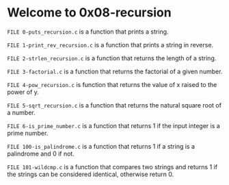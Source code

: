 # Welcome to 0x08-recursion

`FILE 0-puts_recursion.c` is a function that prints a string.

`FILE 1-print_rev_recursion.c` is a function that prints a string in reverse.

`FILE 2-strlen_recursion.c` is a function that returns the length of a string.

`FILE 3-factorial.c` is a function that returns the factorial of a given number.

`FILE 4-pow_recursion.c` is function that returns the value of x raised to the power of y.

`FILE 5-sqrt_recursion.c` is a function that returns the natural square root of a number.

`FILE 6-is_prime_number.c` is a function that returns 1 if the input integer is a prime number.

`FILE 100-is_palindrome.c` is a function that returns 1 if a string is a palindrome and 0 if not.

`FILE 101-wildcmp.c` is a function that compares two strings and returns 1 if the strings can be considered identical, otherwise return 0.
